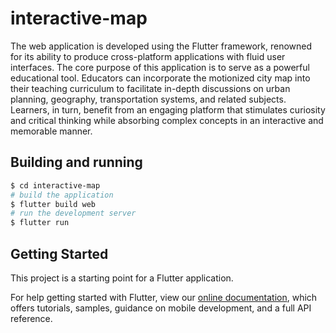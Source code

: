 # interactive-map

The web application is developed using the Flutter framework, renowned for its ability to produce cross-platform applications with fluid user interfaces. The core purpose of this application is to serve as a powerful educational tool. Educators can incorporate the motionized city map into their teaching curriculum to facilitate in-depth discussions on urban planning, geography, transportation systems, and related subjects. Learners, in turn, benefit from an engaging platform that stimulates curiosity and critical thinking while absorbing complex concepts in an interactive and memorable manner.

## Building and running

```sh
$ cd interactive-map
# build the application
$ flutter build web
# run the development server
$ flutter run
```

## Getting Started

This project is a starting point for a Flutter application.

For help getting started with Flutter, view our
[online documentation](https://flutter.dev/docs), which offers tutorials,
samples, guidance on mobile development, and a full API reference.
